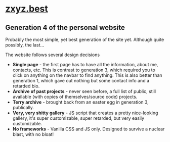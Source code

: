 # [zxyz.best](https://x-t.github.io)
## Generation 4 of the personal website

Probably the most simple, yet best generation of the site yet. Although quite possibly, the last...

The website follows several design decisions

* **Single page** - the first page has to have all the information, about me, contacts, etc. This is contrast to generation 3, which required you to click on anything on the navbar to find anything. This is also better than generation 1, which gave out nothing but some contact info and a retarded bio.
* **Archive of past projects** - never seen before, a full list of public, still available (with copies of themselves/source code) projects.
* **Terry archive** - brought back from an easter egg in generation 3, publically.
* **Very, very shitty gallery** - JS script that creates a pretty nice-looking gallery, it's super customizable, super retarded, but very easily customizable.
* **No frameworks** - Vanilla CSS and JS only. Designed to survive a nuclear blast, with no bloat!
